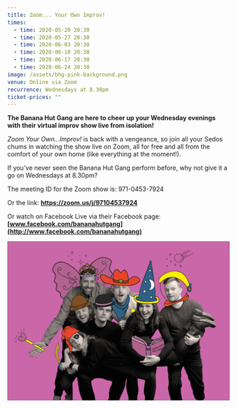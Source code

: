```yaml
---
title: Zoom... Your Own Improv!
times:
  - time: 2020-05-20 20:30
  - time: 2020-05-27 20:30
  - time: 2020-06-03 20:30
  - time: 2020-06-10 20:30
  - time: 2020-06-17 20:30
  - time: 2020-06-24 20:30
image: /assets/bhg-pink-background.png
venue: Online via Zoom
recurrence: Wednesdays at 8.30pm
ticket-prices: ""
---
```

**The Banana Hut Gang are here to cheer up your Wednesday evenings with their virtual improv show live from isolation!**

*Zoom Your Own...Improv!* is back with a vengeance, so join all your Sedos chums in watching the show live on Zoom, all for free and all from the comfort of your own home (like everything at the moment!). 

If you've never seen the Banana Hut Gang perform before, why not give it a go on Wednesdays at 8.30pm?

The meeting ID for the Zoom show is: 971-0453-7924 

Or the link: **<https://zoom.us/j/97104537924>**

Or watch on Facebook Live via their Facebook page: **[www.facebook.com/bananahutgang](http://www.facebook.com/bananahutgang)**

![](/assets/bhg-pink-background.png)